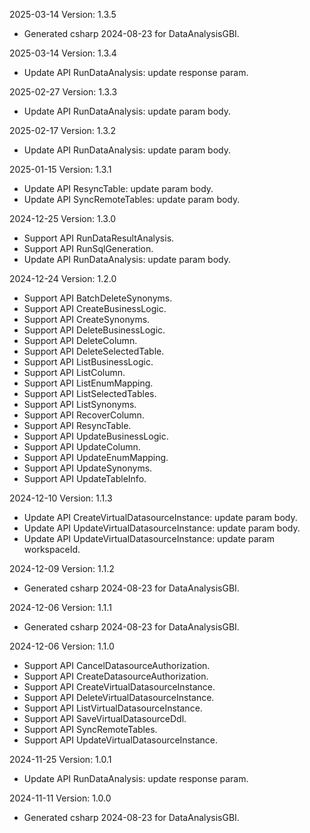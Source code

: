 2025-03-14 Version: 1.3.5
- Generated csharp 2024-08-23 for DataAnalysisGBI.

2025-03-14 Version: 1.3.4
- Update API RunDataAnalysis: update response param.


2025-02-27 Version: 1.3.3
- Update API RunDataAnalysis: update param body.


2025-02-17 Version: 1.3.2
- Update API RunDataAnalysis: update param body.


2025-01-15 Version: 1.3.1
- Update API ResyncTable: update param body.
- Update API SyncRemoteTables: update param body.


2024-12-25 Version: 1.3.0
- Support API RunDataResultAnalysis.
- Support API RunSqlGeneration.
- Update API RunDataAnalysis: update param body.


2024-12-24 Version: 1.2.0
- Support API BatchDeleteSynonyms.
- Support API CreateBusinessLogic.
- Support API CreateSynonyms.
- Support API DeleteBusinessLogic.
- Support API DeleteColumn.
- Support API DeleteSelectedTable.
- Support API ListBusinessLogic.
- Support API ListColumn.
- Support API ListEnumMapping.
- Support API ListSelectedTables.
- Support API ListSynonyms.
- Support API RecoverColumn.
- Support API ResyncTable.
- Support API UpdateBusinessLogic.
- Support API UpdateColumn.
- Support API UpdateEnumMapping.
- Support API UpdateSynonyms.
- Support API UpdateTableInfo.


2024-12-10 Version: 1.1.3
- Update API CreateVirtualDatasourceInstance: update param body.
- Update API UpdateVirtualDatasourceInstance: update param body.
- Update API UpdateVirtualDatasourceInstance: update param workspaceId.


2024-12-09 Version: 1.1.2
- Generated csharp 2024-08-23 for DataAnalysisGBI.

2024-12-06 Version: 1.1.1
- Generated csharp 2024-08-23 for DataAnalysisGBI.

2024-12-06 Version: 1.1.0
- Support API CancelDatasourceAuthorization.
- Support API CreateDatasourceAuthorization.
- Support API CreateVirtualDatasourceInstance.
- Support API DeleteVirtualDatasourceInstance.
- Support API ListVirtualDatasourceInstance.
- Support API SaveVirtualDatasourceDdl.
- Support API SyncRemoteTables.
- Support API UpdateVirtualDatasourceInstance.


2024-11-25 Version: 1.0.1
- Update API RunDataAnalysis: update response param.


2024-11-11 Version: 1.0.0
- Generated csharp 2024-08-23 for DataAnalysisGBI.

